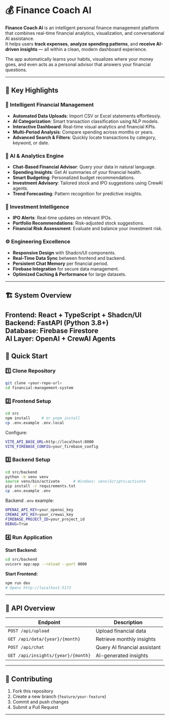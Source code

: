 # 💰 Finance Coach AI 

**Finance Coach AI** is an intelligent personal finance management platform that combines real-time financial analytics, visualization, and conversational AI assistance.  
It helps users **track expenses**, **analyze spending patterns**, and **receive AI-driven insights** — all within a clean, modern dashboard experience.

The app automatically learns your habits, visualizes where your money goes, and even acts as a personal advisor that answers your financial questions.

---

## 🌟 Key Highlights

### 🔹 Intelligent Financial Management
- **Automated Data Uploads**: Import CSV or Excel statements effortlessly.
- **AI Categorization**: Smart transaction classification using NLP models.
- **Interactive Dashboard**: Real-time visual analytics and financial KPIs.
- **Multi-Period Analysis**: Compare spending across months or years.
- **Advanced Search & Filters**: Quickly locate transactions by category, keyword, or date.

### 🤖 AI & Analytics Engine
- **Chat-Based Financial Advisor**: Query your data in natural language.
- **Spending Insights**: Get AI summaries of your financial health.
- **Smart Budgeting**: Personalized budget recommendations.
- **Investment Advisory**: Tailored stock and IPO suggestions using CrewAI agents.
- **Trend Forecasting**: Pattern recognition for predictive insights.

### 💼 Investment Intelligence
- **IPO Alerts**: Real-time updates on relevant IPOs.
- **Portfolio Recommendations**: Risk-adjusted stock suggestions.
- **Financial Risk Assessment**: Evaluate and balance your investment risk.

### ⚙️ Engineering Excellence
- **Responsive Design** with Shadcn/UI components.
- **Real-Time Data Sync** between frontend and backend.
- **Persistent Chat Memory** per financial period.
- **Firebase Integration** for secure data management.
- **Optimized Caching & Performance** for large datasets.
---

## 🏗️ System Overview

**Frontend**: React + TypeScript + Shadcn/UI  
**Backend**: FastAPI (Python 3.8+)  
**Database**: Firebase Firestore  
**AI Layer**: OpenAI + CrewAI Agents  
---

## 🚀 Quick Start


### 1️⃣ Clone Repository
```bash
git clone <your-repo-url>
cd financial-management-system
```

### 2️⃣ Frontend Setup
```bash
cd src
npm install     # or pnpm install
cp .env.example .env.local
```

Configure:
```bash
VITE_API_BASE_URL=http://localhost:8000
VITE_FIREBASE_CONFIG=your_firebase_config
```

### 3️⃣ Backend Setup
```bash
cd src/backend
python -m venv venv
source venv/bin/activate      # Windows: venv\Scripts\activate
pip install -r requirements.txt
cp .env.example .env
```

Backend `.env` example:
```bash
OPENAI_API_KEY=your_openai_key
CREWAI_API_KEY=your_crewai_key
FIREBASE_PROJECT_ID=your_project_id
DEBUG=True
```

### 4️⃣ Run Application

**Start Backend:**
```bash
cd src/backend
uvicorn app:app --reload --port 8000
```

**Start Frontend:**
```bash
npm run dev
# Opens http://localhost:5173
```

---

## 🔌 API Overview

| Endpoint | Description |
|-----------|--------------|
| `POST /api/upload` | Upload financial data |
| `GET /api/data/{year}/{month}` | Retrieve monthly insights |
| `POST /api/chat` | Query AI financial assistant |
| `GET /api/insights/{year}/{month}` | AI-generated insights |

---

## 🤝 Contributing

1. Fork this repository  
2. Create a new branch (`feature/your-feature`)  
3. Commit and push changes  
4. Submit a Pull Request  

---


